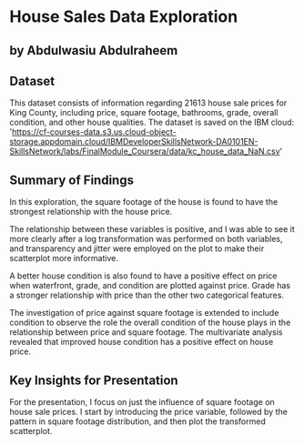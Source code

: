 # House Sales Data Exploration
## by Abdulwasiu Abdulraheem


## Dataset

This dataset consists of information regarding 21613 house sale prices for King County, including price, square footage, bathrooms, grade, overall condition, and other house qualities. The dataset is saved on the IBM cloud:
'https://cf-courses-data.s3.us.cloud-object-storage.appdomain.cloud/IBMDeveloperSkillsNetwork-DA0101EN-SkillsNetwork/labs/FinalModule_Coursera/data/kc_house_data_NaN.csv'


## Summary of Findings

In this exploration, the square footage of the house is found to have the strongest relationship with the house price.

The relationship between these variables is positive, and I was able to see it more clearly after a log transformation was performed on both variables, and transparency and jitter were employed on the plot to make their scatterplot more informative.

A better house condition is also found to have a positive effect on price when waterfront, grade, and condition are plotted against price. Grade has a stronger relationship with price than the other two categorical features.

The investigation of price against square footage is extended to include condition to observe the role the overall condition of the house plays in the relationship between price and square footage. The multivariate analysis revealed that improved house condition has a positive effect on house price. 


## Key Insights for Presentation

For the presentation, I focus on just the influence of square footage on house sale prices. I start by introducing the
price variable, followed by the pattern in square footage distribution, and then plot the transformed scatterplot.
